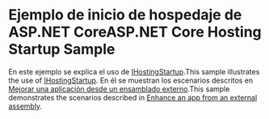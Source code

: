 # <a name="aspnet-core-hosting-startup-sample"></a><span data-ttu-id="65b19-101">Ejemplo de inicio de hospedaje de ASP.NET Core</span><span class="sxs-lookup"><span data-stu-id="65b19-101">ASP.NET Core Hosting Startup Sample</span></span>

<span data-ttu-id="65b19-102">En este ejemplo se explica el uso de [IHostingStartup](https://docs.microsoft.com/dotnet/api/microsoft.aspnetcore.hosting.ihostingstartup).</span><span class="sxs-lookup"><span data-stu-id="65b19-102">This sample illustrates the use of [IHostingStartup](https://docs.microsoft.com/dotnet/api/microsoft.aspnetcore.hosting.ihostingstartup).</span></span> <span data-ttu-id="65b19-103">En él se muestran los escenarios descritos en [Mejorar una aplicación desde un ensamblado externo](https://docs.microsoft.com/aspnet/core/fundamentals/host/platform-specific-configuration).</span><span class="sxs-lookup"><span data-stu-id="65b19-103">This sample demonstrates the scenarios described in [Enhance an app from an external assembly](https://docs.microsoft.com/aspnet/core/fundamentals/host/platform-specific-configuration).</span></span>
